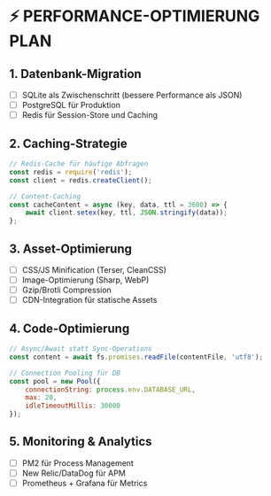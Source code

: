 # ⚡ PERFORMANCE-OPTIMIERUNG PLAN

## 1. Datenbank-Migration
- [ ] SQLite als Zwischenschritt (bessere Performance als JSON)
- [ ] PostgreSQL für Produktion
- [ ] Redis für Session-Store und Caching

## 2. Caching-Strategie
```javascript
// Redis-Cache für häufige Abfragen
const redis = require('redis');
const client = redis.createClient();

// Content-Caching
const cacheContent = async (key, data, ttl = 3600) => {
    await client.setex(key, ttl, JSON.stringify(data));
};
```

## 3. Asset-Optimierung
- [ ] CSS/JS Minification (Terser, CleanCSS)
- [ ] Image-Optimierung (Sharp, WebP)
- [ ] Gzip/Brotli Compression
- [ ] CDN-Integration für statische Assets

## 4. Code-Optimierung
```javascript
// Async/Await statt Sync-Operations
const content = await fs.promises.readFile(contentFile, 'utf8');

// Connection Pooling für DB
const pool = new Pool({
    connectionString: process.env.DATABASE_URL,
    max: 20,
    idleTimeoutMillis: 30000
});
```

## 5. Monitoring & Analytics
- [ ] PM2 für Process Management
- [ ] New Relic/DataDog für APM
- [ ] Prometheus + Grafana für Metrics
